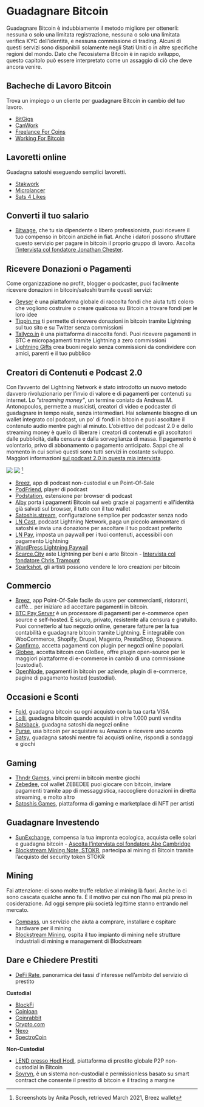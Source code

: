 # Guadagnare Bitcoin
Guadagnare Bitcoin è indubbiamente il metodo migliore per ottenerli: nessuna o solo una limitata registrazione, nessuna o solo una limitata verifica KYC dell’identità, e nessuna commissione di trading. Alcuni di questi servizi sono disponibili solamente negli Stati Uniti o in altre specifiche regioni del mondo. Dato che l’ecosistema Bitcoin è in rapido sviluppo, questo capitolo può essere interpretato come un assaggio di ciò che deve ancora venire.

## Bacheche di Lavoro Bitcoin
Trova un impiego o un cliente per guadagnare Bitcoin in cambio del tuo lavoro.
* [BitGigs](https://bitgigs.com/)
* [CanWork](https://www.canwork.io/)
* [Freelance For Coins](https://freelanceforcoins.com/projects)
* [Working For Bitcoin](https://workingforbitcoins.com/)

## Lavoretti online
Guadagna satoshi eseguendo semplici lavoretti.
* [Stakwork](https://stakwork.com)
* [Microlancer](https://microlancer.io/)
* [Sats 4 Likes](https://www.sats4likes.com/)

## Converti il tuo salario
* [Bitwage](https://www.bitwage.com/), che tu sia dipendente o libero professionista, puoi ricevere il tuo compenso in bitcoin anziché in fiat. Anche i datori possono sfruttare questo servizio per pagare in bitcoin il proprio gruppo di lavoro. Ascolta [l’intervista col fondatore Jonathan Chester](https://anita.link/106).

## Ricevere Donazioni o Pagamenti
Come organizzazione no profit, blogger o podcaster, puoi facilmente ricevere donazioni in bitcoin/satoshi tramite questi servizi:

* [Geyser](https://geyser.fund) è una piattaforma globale di raccolta fondi che aiuta tutti coloro che vogliono costruire o creare qualcosa su Bitcoin a trovare fondi per le loro idee
* [Tippin.me](https://tippin.me/) ti permette di ricevere donazioni in bitcoin tramite Lightning sul tuo sito e su Twitter senza commissioni
* [Tallyco.in](https://tallyco.in/) è una piattaforma di raccolta fondi. Puoi ricevere pagamenti in BTC e micropagamenti tramite Lightning a zero commissioni
* [Lightning Gifts](https://lightning.gifts/) crea buoni regalo senza commissioni da condividere con amici, parenti e il tuo pubblico

## Creatori di Contenuti e Podcast 2.0
Con l’avvento del Lightning Network è stato introdotto un nuovo metodo davvero rivoluzionario per l’invio di valore e di pagamenti per contenuti su internet. Lo _“streaming money"_, un termine coniato da Andreas M. Antonopoulos, permette a musicisti, creatori di video e podcaster di guadagnare in tempo reale, senza intermediari. Hai solamente bisogno di un wallet integrato col podcast, un po' di fondi in bitcoin e puoi ascoltare il contenuto audio mentre paghi al minuto. L’obiettivo del podcast 2.0 e dello streaming money è quello di liberare i creatori di contenuti e gli ascoltatori dalle pubblicità, dalla censura e dalla sorveglianza di massa. Il pagamento è volontario, privo di abbonamento o pagamento anticipato. Sappi che al momento in cui scrivo questi sono tutti servizi in costante sviluppo. Maggiori informazioni [sul podcast 2.0 in questa mia intervista](https://anita.link/pod2).

![](resources/_breez-podcast.png)
![](resources/_breez-podcast-boost.png) [^78]

* [Breez](https://breez.technology/), app di podcast non-custodial e un Point-Of-Sale
* [PodFriend](https://web.podfriend.com/), player di podcast
* [Podstation](https://podstation.github.io/), estensione per browser di podcast
* [Alby](https://getalby.com) porta i pagamenti Bitcoin sul web grazie ai pagamenti e all'identità già salvati sul browser, il tutto con il tuo wallet
* [Satoshis.stream](https://satoshis.stream/), configurazione semplice per podcaster senza nodo
* [LN Cast](https://lncast.com/), podcast Lightning Network, paga un piccolo ammontare di satoshi e invia una donazione per ascoltare il tuo podcast preferito
* [LN Pay](https://lnpay.co/), imposta un paywall per i tuoi contenuti, accessibili con pagamento Lightning
* [WordPress Lightning Paywall](https://btcpaywall.com)
* [Scarce.City](https://scarce.city/) aste Lightning per beni e arte Bitcoin - [Intervista col fondatore Chris Tramount](https://anita.link/91)
* [Sparkshot](https://sparkshot.io/), gli artisti possono vendere le loro creazioni per bitcoin

## Commercio
* [Breez](https://breez.technology/#business), app Point-Of-Sale facile da usare per commercianti, ristoranti, caffè… per iniziare ad accettare pagamenti in bitcoin.
* [BTC Pay Server](https://btcpayserver.org/) è un processore di pagamenti per e-commerce open source e self-hosted. È sicuro, privato, resistente alla censura e gratuito. Puoi connetterlo al tuo negozio online, generare fatture per la tua contabilità e guadagnare bitcoin tramite Lightning. È integrabile con WooCommerce, Shopify, Drupal, Magento, PrestaShop, Shopware.
* [Confirmo](https://confirmo.net/), accetta pagamenti con plugin per negozi online popolari.
* [Globee](https://globee.com/), accetta bitcoin con GloBee, offre plugin open-source per le maggiori piattaforme di e-commerce in cambio di una commissione (custodial).
* [OpenNode](https://www.opennode.com/), pagamenti in bitcoin per aziende, plugin di e-commerce, pagine di pagamento hosted (custodial).

## Occasioni e Sconti
* [Fold](https://foldapp.com/), guadagna bitcoin su ogni acquisto con la tua carta VISA
* [Lolli](https://www.lolli.com/), guadagna bitcoin quando acquisti in oltre 1.000 punti vendita
* [Satsback](https://satsback.com), guadagna satoshi da negozi online
* [Purse](https://purse.io), usa bitcoin per acquistare su Amazon e ricevere uno sconto
* [Satsy](https://satsy.com/), guadagna satoshi mentre fai acquisti online, rispondi a sondaggi e giochi

## Gaming
* [Thndr Games](https://thndr.games/games), vinci premi in bitcoin mentre giochi
* [Zebedee](https://zebedee.io/), col wallet ZEBEDEE puoi giocare con bitcoin, inviare pagamenti tramite app di messaggistica, raccogliere donazioni in diretta streaming, e molto altro
* [Satoshis Games](https://satoshis.games/), piattaforma di gaming e marketplace di NFT per artisti

## Guadagnare Investendo
* [SunExchange](https://thesunexchange.com/), compensa la tua impronta ecologica, acquista celle solari e guadagna bitcoin - [Ascolta l’intervista col fondatore Abe Cambridge](https://anita.link/104)
* [Blockstream Mining Note, STOKR](https://blockstream.com/finance/bmn/), partecipa al mining di Bitcoin tramite l’acquisto del security token STOKR

## Mining
Fai attenzione: ci sono molte truffe relative al mining là fuori. Anche io ci sono cascata qualche anno fa. È il motivo per cui non l'ho mai più preso in cosiderazione. Ad oggi sempre più società legittime stanno entrando nel mercato.

* [Compass](https://compassmining.io/), un servizio che aiuta a comprare, installare e ospitare hardware per il mining
* [Blockstream Mining](https://blockstream.com/mining/), ospita il tuo impianto di mining nelle strutture industriali di mining e management di Blockstream

## Dare e Chiedere Prestiti
* [DeFi Rate](https://defirate.com/), panoramica dei tassi d’interesse nell’ambito del servizio di prestito

**Custodial**
* [BlockFi](https://blockfi.com/)
* [Coinloan](https://coinloan.io/)
* [Coinrabbit](https://coinrabbit.io/)
* [Crypto.com](https://crypto.com/earn)
* [Nexo](https://nexo.io/borrow)
* [SpectroCoin](https://spectrocoin.com/)

**Non-Custodial**
* [LEND presso Hodl Hodl](https://lend.hodlhodl.com/), piattaforma di prestito globale P2P non-custodial in Bitcoin
* [Sovryn](https://sovryn.app), è un sistema non-custodial e permissionless basato su smart contract che consente il prestito di bitcoin e il trading a margine

[^78]: Screenshots by Anita Posch, retrieved March 2021, Breez wallet

